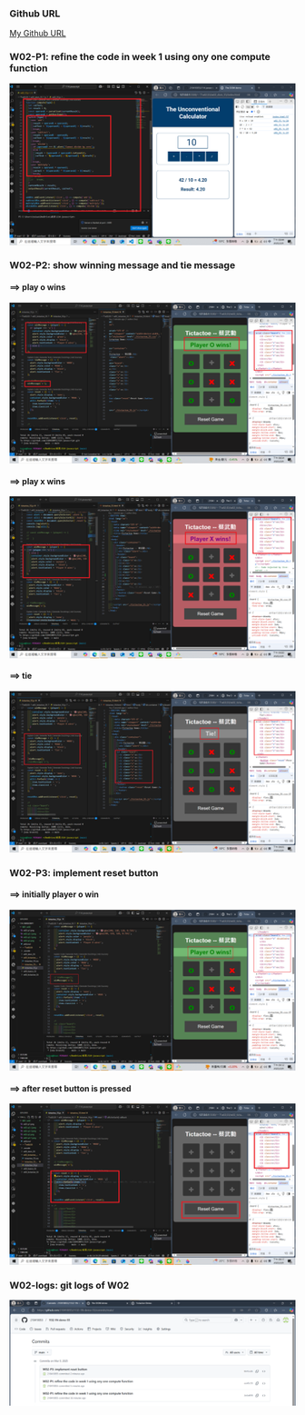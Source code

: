 ### Github URL

[My Github URL](https://github.com/210410055/114-javascript)

### W02-P1: refine the code in week 1 using ony one compute function

![](w02-p1.png)

### W02-P2: show winning message and tie message
 
#### ==> play o wins
 
![](w02-p2-1.png)
 
#### ==> play x wins
 
![](w02-p2-2.png)
 
#### ==> tie
 
![](w02-p2-3.png)

### W02-P3: implement reset button
 
#### ==> initially player o win
 
![](w02-p3-1.png)
 
#### ==> after reset button is pressed
 
![](w02-p3-2.png)

### W02-logs: git logs of W02
 
![](w02-logs.png)
 

